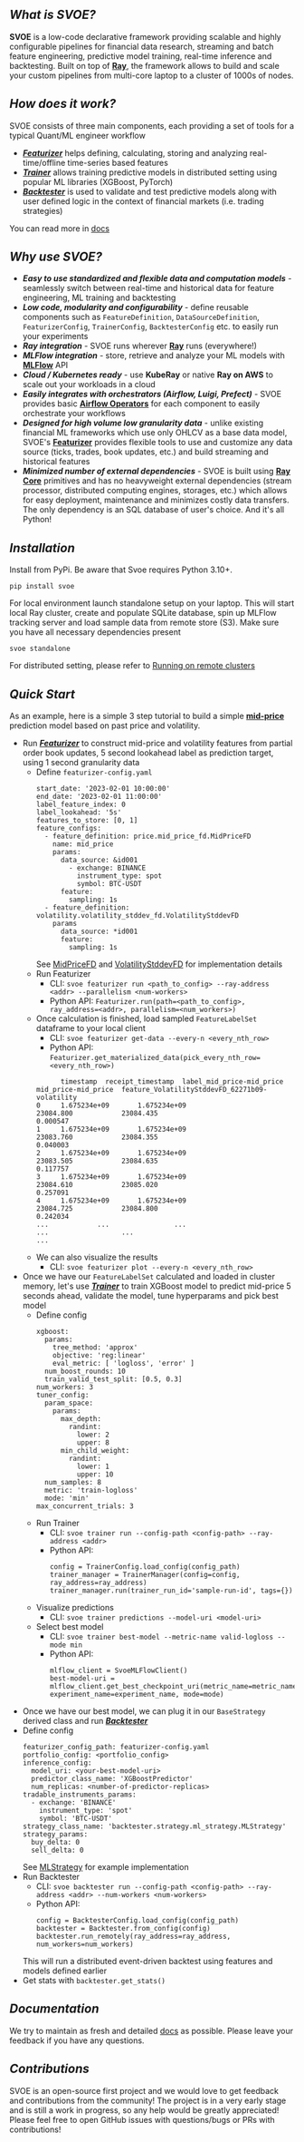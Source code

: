 ## *What is SVOE?*

**SVOE** is a low-code declarative framework providing scalable and highly configurable pipelines for 
financial data research, streaming and batch feature engineering, predictive model training, 
real-time inference and backtesting. Built on top of **[Ray](https://github.com/ray-project/ray)**, the framework allows to build and scale your custom pipelines 
from multi-core laptop to a cluster of 1000s of nodes.

## *How does it work?*

SVOE consists of three main components, each providing a set of tools for a typical Quant/ML engineer workflow

- ***[Featurizer](https://anovv.github.io/svoe/featurizer-overview/)*** helps defining, calculating, storing and analyzing
real-time/offline time-series based features
- ***[Trainer](https://anovv.github.io/svoe/trainer-overview/)*** allows training predictive models in distributed setting using popular
ML libraries (XGBoost, PyTorch)
- ***[Backtester](https://anovv.github.io/svoe/backtester-overview/)*** is used to validate and test predictive models along with
user defined logic in the context of financial markets (i.e. trading strategies)

You can read more in [docs](https://anovv.github.io/svoe/)

## *Why use SVOE?*

- ***Easy to use standardized and flexible data and computation models*** - seamlessly switch between real-time and
historical data for feature engineering, ML training and backtesting
- ***Low code, modularity and configurability*** - define reusable components such as 
```FeatureDefinition```, ```DataSourceDefinition```, ```FeaturizerConfig```, ```TrainerConfig```, ```BacktesterConfig``` etc. 
to easily run your experiments
- ***Ray integration*** - SVOE runs wherever **[Ray](https://github.com/ray-project/ray)** runs (everywhere!)
- ***MLFlow integration*** - store, retrieve and analyze your ML models with **[MLFlow](https://github.com/mlflow/mlflow)** API
- ***Cloud / Kubernetes ready*** - use **KubeRay** or native **Ray on AWS** to scale out your workloads in a cloud
- ***Easily integrates with orchestrators (Airflow, Luigi, Prefect)*** - SVOE provides basic **[Airflow Operators](https://airflow.apache.org/docs/apache-airflow/stable/core-concepts/operators.html)**
for each component to easily orchestrate your workflows
- ***Designed for high volume low granularity data*** - unlike existing financial ML frameworks which use only OHLCV
as a base data model, SVOE's **[Featurizer](https://anovv.github.io/svoe/featurizer-overview/)** provides flexible tools to use and customize any data source (ticks, trades, book updates, etc.)
and build streaming and historical features
- ***Minimized number of external dependencies*** - SVOE is built using **[Ray Core](https://docs.ray.io/en/latest/ray-core/walkthrough.html)** primitives and has no heavyweight external dependencies
(stream processor, distributed computing engines, storages, etc.) which allows for easy deployment, maintenance and minimizes
costly data transfers. The only dependency is an SQL database of user's choice. And it's all Python!


## *Installation*

Install from PyPi. Be aware that Svoe requires Python 3.10+.

```
pip install svoe
```

For local environment launch standalone setup on your laptop. This will start local Ray cluster, create and populate 
SQLite database, spin up MLFlow tracking server and load sample data from remote store (S3). Make sure you have
all necessary dependencies present
```
svoe standalone
```

For distributed setting, please refer to [Running on remote clusters](TODO)


## *Quick Start*

As an example, here is a simple 3 step tutorial to build a simple **[mid-price](https://en.wikipedia.org/wiki/Mid_price)** prediction model based on past price and volatility. 

- Run ***[Featurizer](https://anovv.github.io/svoe/featurizer-overview/)*** to construct mid-price and volatility features from partial order book updates, 5 second lookahead label as prediction target, using 1 second granularity data 
  - Define `featurizer-config.yaml`
    ```
    start_date: '2023-02-01 10:00:00'
    end_date: '2023-02-01 11:00:00'
    label_feature_index: 0
    label_lookahead: '5s'
    features_to_store: [0, 1]
    feature_configs:
      - feature_definition: price.mid_price_fd.MidPriceFD
        name: mid_price
        params:
          data_source: &id001
            - exchange: BINANCE
              instrument_type: spot
              symbol: BTC-USDT
          feature:
            sampling: 1s
      - feature_definition: volatility.volatility_stddev_fd.VolatilityStddevFD
        params
          data_source: *id001
          feature:
            sampling: 1s
    ```
    See [MidPriceFD](https://github.com/anovv/svoe/blob/main/featurizer/features/definitions/price/mid_price_fd/mid_price_fd.py) and [VolatilityStddevFD](https://github.com/anovv/svoe/blob/main/featurizer/features/definitions/volatility/volatility_stddev_fd/volatility_stddev_fd.py) for implementation details
  - Run Featurizer
    - CLI: `svoe featurizer run <path_to_config> --ray-address <addr> --parallelism <num-workers>`
    - Python API: `Featurizer.run(path=<path_to_config>, ray_address=<addr>, parallelism=<num_workers>)`
  - Once calculation is finished, load sampled ```FeatureLabelSet``` dataframe to your local client
    - CLI: `svoe featurizer get-data --every-n <every_nth_row>`
    - Python API: `Featurizer.get_materialized_data(pick_every_nth_row=<every_nth_row>)`
    ```
          timestamp  receipt_timestamp  label_mid_price-mid_price  mid_price-mid_price  feature_VolatilityStddevFD_62271b09-volatility
    0     1.675234e+09       1.675234e+09                  23084.800            23084.435                                        0.000547
    1     1.675234e+09       1.675234e+09                  23083.760            23084.355                                        0.040003
    2     1.675234e+09       1.675234e+09                  23083.505            23084.635                                        0.117757
    3     1.675234e+09       1.675234e+09                  23084.610            23085.020                                        0.257091
    4     1.675234e+09       1.675234e+09                  23084.725            23084.800                                        0.242034
    ...            ...                ...                        ...                  ...                                             ...
    ```
  - We can also visualize the results
    - CLI: `svoe featurizer plot --every-n <every_nth_row>`
- Once we have our ```FeatureLabelSet``` calculated and loaded in cluster memory, let's use ***[Trainer](https://anovv.github.io/svoe/trainer-overview/)*** to train XGBoost model to predict mid-price 5 seconds ahead, validate the model, tune hyperparams and pick best model
  - Define config
    ```
    xgboost:
      params:
        tree_method: 'approx'
        objective: 'reg:linear'
        eval_metric: [ 'logloss', 'error' ]
      num_boost_rounds: 10
      train_valid_test_split: [0.5, 0.3]
    num_workers: 3
    tuner_config:
      param_space:
        params:
          max_depth:
            randint:
              lower: 2
              upper: 8
          min_child_weight:
            randint:
              lower: 1
              upper: 10
      num_samples: 8
      metric: 'train-logloss'
      mode: 'min'
    max_concurrent_trials: 3
    ```
  - Run Trainer
    - CLI: `svoe trainer run --config-path <config-path> --ray-address <addr>`
    - Python API: 
      ```
      config = TrainerConfig.load_config(config_path)
      trainer_manager = TrainerManager(config=config, ray_address=ray_address)
      trainer_manager.run(trainer_run_id='sample-run-id', tags={})
      ```
  - Visualize predictions
    - CLI: `svoe trainer predictions --model-uri <model-uri>`
  - Select best model
    - CLI: `svoe trainer best-model --metric-name valid-logloss --mode min`
    - Python API:
      ```
      mlflow_client = SvoeMLFlowClient()
      best-model-uri = mlflow_client.get_best_checkpoint_uri(metric_name=metric_name, experiment_name=experiment_name, mode=mode)
      ```
-  Once we have our best model, we can plug it in our ```BaseStrategy``` derived class and run ***[Backtester](https://anovv.github.io/svoe/backtester-overview/)***
  - Define config
    ```
    featurizer_config_path: featurizer-config.yaml
    portfolio_config: <portfolio_config>
    inference_config:
      model_uri: <your-best-model-uri>
      predictor_class_name: 'XGBoostPredictor'
      num_replicas: <number-of-predictor-replicas> 
    tradable_instruments_params:
      - exchange: 'BINANCE'
        instrument_type: 'spot'
        symbol: 'BTC-USDT'
    strategy_class_name: 'backtester.strategy.ml_strategy.MLStrategy'
    strategy_params:
      buy_delta: 0
      sell_delta: 0
    ```
    See [MLStrategy](https://github.com/anovv/svoe/blob/main/backtester/strategy/ml_strategy.py) for example implementation
  - Run Backtester
    - CLI: `svoe backtester run --config-path <config-path> --ray-address <addr> --num-workers <num-workers>`
    - Python API:
      ```
      config = BacktesterConfig.load_config(config_path)
      backtester = Backtester.from_config(config)
      backtester.run_remotely(ray_address=ray_address, num_workers=num_workers)
      ```
    This will run a distributed event-driven backtest using features and models defined earlier
  - Get stats with `backtester.get_stats()`

## *Documentation*

We try to maintain as fresh and detailed [docs](https://anovv.github.io/svoe/) as possible. Please leave your feedback
if you have any questions.

## *Contributions*

SVOE is an open-source first project and we would love to get feedback and contributions from the community! 
The project is in a very early stage and is still a work in progress, so any help would be greatly appreciated! Please feel
free to open GitHub issues with questions/bugs or PRs with contributions!
